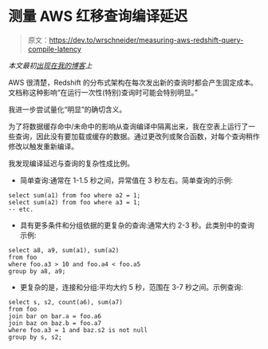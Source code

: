 # 测量 AWS 红移查询编译延迟

> 原文：<https://dev.to/wrschneider/measuring-aws-redshift-query-compile-latency>

*本文最初[出现在我的博客](http://wrschneider.github.io/2017/06/02/redshift-compile-latency.html)上*

AWS 很清楚，Redshift 的分布式架构在每次发出新的查询时都会产生固定成本。文档称这种影响“在运行一次性(特别)查询时可能会特别明显。”

我进一步尝试量化“明显”的确切含义。

为了将数据缓存命中/未命中的影响从查询编译中隔离出来，我在空表上运行了一些查询，因此没有要加载或缓存的数据。通过更改列或聚合函数，对每个查询稍作修改以触发重新编译。

我发现编译延迟与查询的复杂性成比例。

*   简单查询:通常在 1-1.5 秒之间，异常值在 3 秒左右。简单查询的示例:

```
select sum(a1) from foo where a2 = 1;
select sum(a2) from foo where a3 = 1;
-- etc. 
```

*   具有更多条件和分组依据的更复杂的查询:通常大约 2-3 秒。此类别中的查询示例:

```
select a8, a9, sum(a1), sum(a2)
from foo
where foo.a3 > 10 and foo.a4 < foo.a5
group by a8, a9; 
```

*   更复杂的是，连接和分组:平均大约 5 秒，范围在 3-7 秒之间。示例查询:

```
select s, s2, count(a6), sum(a7)
from foo
join bar on bar.a = foo.a6
join baz on baz.b = foo.a7
where foo.a3 = 1 and baz.s2 is not null
group by s, s2; 
```